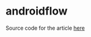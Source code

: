 # androidflow
Source code for the article [here](https://mauricioandrada.medium.com/android-and-kotlin-flows-shifting-your-mindset-ca0857939027)
